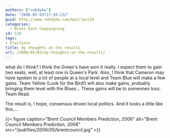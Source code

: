 ```yaml
---
authors: ["robdyke"]
date: "2006-05-03T17:50:23Z"
guid: http://www.robdyke.com/bec/?p=110
categories:
  - Brent East Campaigning
id: 110
tags:
- Elections
title: my thoughts on the results
url: /2006/05/03/my-thoughts-on-the-results/
---
```

what do I think? I think the Green's have won it really. I expect them to gain two seats, well, at least one in Queen's Park. Also, I think that Cameron may have spoken to a lot of people at a local level and Team Blue will make a few gains. Team Yellow (Look for the Bird!) will also make gains, probably bringing them level with the Blues... These gains will be to someones loss: Team Read.

The result is, I hope, consensus driven local politics. And it looks a little like this....

{{< figure caption="Brent Council Members Prediction, 2006" alt="Brent Council Members Prediction, 2006" src="/pubfiles/2006/05/brentcouncil.jpg" >}}